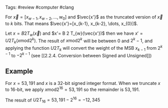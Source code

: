 Tags: #review #computer #clang 

For $\vec{x}=[x_{w-1}, x_{w-2}, \dots, w_{0}]$ and $\vec{x'}$ as the truncated version of $\vec{x}$ to $k$ bits. That means $\vec{x'}=[x_{k-1}, x_{k-2}, \dots, x_{0}]$.

Let $x = B 2 T_{w}(\vec{x})$ and $x'= B 2 T_{w}(\vec{x'})$ then we have $x'=U 2 T_{k}(x \text{mod} 2^k)$. The result of $x\text{mod}2^k$ will be between $0$ and $2^k-1$, and applying the function $U 2 T_{k}$ will convert the weight of the MSB $x_{k-1}$ from $2^{k-1}$ to $-2^{k-1}$  (see [[2.2.4. Conversion between Signed and Unsigned]])
## Example

For $x=53,191$ and $x$ is a 32-bit signed integer format. When we truncate $x$ to 16-bit, we apply $x\text{mod}2^{16}=53,191$ so the remainder is $53,191$.

The result of $U 2 T_{16}=53,191-2^{16} = -12,345$
